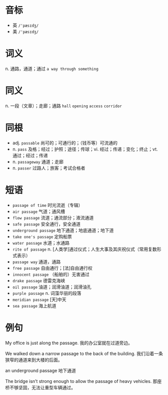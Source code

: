 # 音标

- 英 `/'pæsɪdʒ/`
- 美 `/'pæsɪdʒ/`

# 词义

n. 通路，通道；通过
`a way through something`

# 同义

n. 一段（文章）；走廊；通路
`hall` `opening` `access` `corridor`

# 同根

- adj. `passable` 尚可的；可通行的；（钱币等）可流通的
- n. `pass` 及格；经过；护照；途径；传球；vi. 经过；传递；变化；终止；vt. 通过；经过；传递
- n. `passageway` 通道；走廊
- n. `passer` 过路人；旅客；考试合格者

# 短语

- `passage of time` 时光流逝（专辑）
- `air passage` 气道；通风槽
- `flow passage` 流道；通流部分；液流通道
- `safe passage` 安全通行，安全通道
- `underground passage` 地下通道；地底通道；地下道
- `take one's passage` 定购船票
- `water passage` 水道；水通路
- `rite of passage` n. [人类学]通过仪式；人生大事及其庆祝仪式（常用复数形式表示）
- `passage way` 通道，通路
- `free passage` 自由通行；[法]自由通行权
- `innocent passage` （船舶的）无害通过
- `drake passage` 德雷克海峡
- `oil passage` 油道；润滑油道；润滑油孔
- `purple passage` n. 词藻华丽的段落
- `meridian passage` [天]中天
- `sea passage` 海上航道

# 例句

My office is just along the passage.
我的办公室就在过道旁边。

We walked down a narrow passage to the back of the building.
我们沿着一条狭窄的通道来到大楼的后面。

an underground passage
地下通道

The bridge isn’t strong enough to allow the passage of heavy vehicles.
那座桥不够坚固，无法让重型车辆通过。


